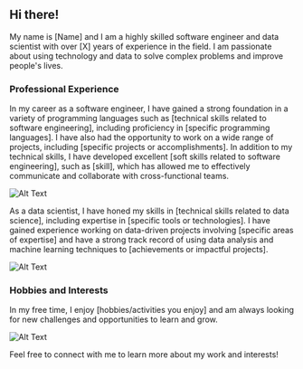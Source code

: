 ## Hi there!
My name is [Name] and I am a highly skilled software engineer and data scientist with over [X] years of experience in the field. I am passionate about using technology and data to solve complex problems and improve people's lives. 

### Professional Experience
In my career as a software engineer, I have gained a strong foundation in a variety of programming languages such as [technical skills related to software engineering], including proficiency in [specific programming languages]. I have also had the opportunity to work on a wide range of projects, including [specific projects or accomplishments]. In addition to my technical skills, I have developed excellent [soft skills related to software engineering], such as [skill], which has allowed me to effectively communicate and collaborate with cross-functional teams.

![Alt Text](https://media.giphy.com/media/26xBWDgMGRhQV7HrG/giphy.gif)

As a data scientist, I have honed my skills in [technical skills related to data science], including expertise in [specific tools or technologies]. I have gained experience working on data-driven projects involving [specific areas of expertise] and have a strong track record of using data analysis and machine learning techniques to [achievements or impactful projects].

![Alt Text](https://media.giphy.com/media/26xBKcY5j8WYlZi5K/giphy.gif)

### Hobbies and Interests
In my free time, I enjoy [hobbies/activities you enjoy] and am always looking for new challenges and opportunities to learn and grow. 

![Alt Text](https://media.giphy.com/media/l2QDM9Jnim1YVILXa/giphy.gif)

Feel free to connect with me to learn more about my work and interests!
